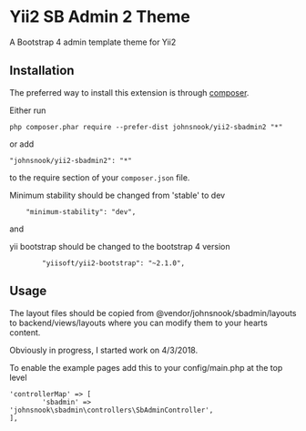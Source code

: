 Yii2 SB Admin 2 Theme
=====================
A Bootstrap 4 admin template theme for Yii2

Installation
------------

The preferred way to install this extension is through [composer](http://getcomposer.org/download/).

Either run

```
php composer.phar require --prefer-dist johnsnook/yii2-sbadmin2 "*"
```

or add

```
"johnsnook/yii2-sbadmin2": "*"
```

to the require section of your `composer.json` file.

Minimum stability should be changed from 'stable' to dev
```
    "minimum-stability": "dev",
```
and

yii bootstrap should be changed to the bootstrap 4 version
```
        "yiisoft/yii2-bootstrap": "~2.1.0",
```

Usage
-----

The layout files should be copied from @vendor/johnsnook/sbadmin/layouts to backend/views/layouts where you can modify them to your hearts content.

Obviously in progress, I started work on 4/3/2018.

To enable the example pages add this to your config/main.php at the top level
```
'controllerMap' => [
        'sbadmin' => 'johnsnook\sbadmin\controllers\SbAdminController',
],
```
